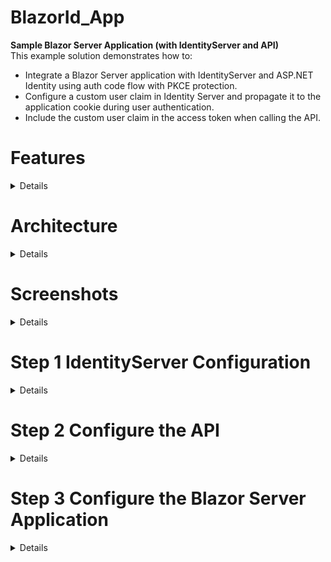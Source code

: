 # BlazorId_App

**Sample Blazor Server Application (with IdentityServer and API)<br/>**
This example solution demonstrates how to:
* Integrate a Blazor Server application with IdentityServer and ASP.NET Identity using auth code flow with PKCE protection.
* Configure a custom user claim in Identity Server and propagate it to the application cookie during user authentication.
* Include the custom user claim in the access token when calling the API.

# Features

<details>

This application provides two protected features that allow the user to view all claims that have been assigned, and to 
differentiate between the Application user claims set and the API user claims set.

### APP Identity 
Navigation Menu Item: displays the claims of the current User identity for the application.<br/> 

### API Identity 
Navigation Menu Item: calls a test API, which is protected by IdentityServer. The API will return the user claims it 
received with the request as JSON. The application then displays those claims to the User. 

### Authorization
The sample solution demonstrates 4 layers of security:
1. **Application Routing:** Block application route paths for unauthorized users 
2. **Application Navigation:** Hide navigation links for unauthorized users
3. **API User** Deny API access to unauthorized users
4. **API Client** Deny API access to unauthorized clients

</details>

# Architecture

<details>

![Architecture](images/BlazorId_App-architecture.png "Architecture")

</details>

# Screenshots

<details>

![blazor-login](images/01-blazor-login.png "Blazor login")
![idsvr-login](images/02-idsvr-login.png "Identity Server login")
![blazor-app-id](images/03-blazor-app-id.png "Blazor APP Id")
![blazor-api-id](images/04-blazor-api-id.png "Blazor API Id")
![blazor-logout](images/05-blazor-logout.png "Blazor logout")
![idsvr-logout](images/06-idsvr-logout.png "Identity Server logout")

</details>

# Step 1 IdentityServer Configuration

<details>

## Create IdentityServer project
Create the IdentityServer project using the IdentityServer and .NET Identity project template **is4aspid**<br/>
```shell
dotnet new is4aspid -n IdentityServerAspNetIdentity
```

## User with custom claim
Users and claims for testing are created in SeedData.cs. <br/>
For the Alice user only, add a custom claim of type appUser_claim with value **identity**<br/>

<details>
<summary><b>SeedData.cs</b></summary>

```c#
result = userMgr.AddClaimsAsync(alice, new Claim[]{
             new Claim(JwtClaimTypes.GivenName, "Alice"),
             new Claim(JwtClaimTypes.FamilyName, "Smith"),
             new Claim(JwtClaimTypes.Email, "AliceSmith@email.com"),
             new Claim(JwtClaimTypes.EmailVerified, "true", ClaimValueTypes.Boolean),
             new Claim(JwtClaimTypes.WebSite, "http://alice.com"),
             new Claim(JwtClaimTypes.Address,
             @"{ 'street_address': 'One Hacker Way', 'locality': 'Heidelberg', \
             'postal_code': 69118, 'country': 'Germany' }",
             IdentityServer4.IdentityServerConstants.ClaimValueTypes.Json),
             
             // Add user_scope claim for Identity to authorize UI and API actions.
             // Alice has this claim, Bob does not.
             new Claim("appUser_claim","identity")

```

</details>

## Identity Resource
A custom Identity Resource is required in IdentityServer to control access to the custom claim type **appUser_claim**  for client applications and apis.<br/><br/>

**Config.cs**<br/>
```c#
new List<IdentityResource>
{
    new IdentityResources.OpenId(),
    new IdentityResources.Profile(),
    new IdentityResources.Email(),
    // Identity Resource for custom user claim type
    new IdentityResource("appUser_claim", new []{"appUser_claim"})
};
```

## Api Resource
A custom API Resource is required in IdentityServer to control access to the API and specify 
which user claims should be included in the access token.<br/><br/>

**Config.cs**<br/>
```c#
new List<ApiResource>
{
    // Identity API, consumes user claim type 'appUser_claim'
    // Claim Types are the associated user claim types required by this resource (api).
    // Identity Server will include those claims in Access tokens for this resource when available.
    new ApiResource(
        "identityApi",              // Name
        "Identity Claims Api",      // Display Name
        new []{"appUser_claim"})   // Claim Types
};
```

## Client
A client must be configured in Identity Server that has access to the API Resource and the Identity Resource.<br/><br/>

**Config.cs**<br/>
```c#
// interactive ASP.NET Core Blazor Server Client
new Client
{
   ClientId = "BlazorID_App",
   ClientName="Blazor Server App - Identity Claims",
   ClientSecrets = { new Secret("secret".Sha256()) },

   // Use Code flow with PKCE (most secure)
   AllowedGrantTypes = GrantTypes.Code,
   RequirePkce = true,
        
   // Do not require the user to give consent
   RequireConsent = false,                   
    
   // where to redirect to after login
   RedirectUris = { "https://localhost:44321/signin-oidc" },

   // where to redirect to after logout
   PostLogoutRedirectUris = { "https://localhost:44321/signout-callback-oidc" },

   // Allowed Scopes - include Api Resources and Identity Resources that may be accessed by this client
   // The identityApi scope provides access to the API, the appUser_claim scope provides access to the 
   // custom Identity Resource
   AllowedScopes = { "openid", "profile", "email", "identityApi","appUser_claim" },

   // AllowOfflineAccess includes the refresh token
   // The application will get a new access token after the old one expires without forcing the user 
   // to sign in again.
   // Token management is done by the middleware, but the client must be allowed access here and the 
   // offline_access scope must be added in the OIDC settings in client Startup.ConfigureServices
   AllowOfflineAccess = true
}
 ```

</details>

# Step 2 Configure the API

<details>

 The demo API was created from the standard ASP.NET Core Web API template.
 ```shell
 dotnet new web -n Api
 ```

## IdentityController
 Add a new Controller to the project named IdentityController with the following code:
 ```c#
//create base controller route
[Route("api/identity")]

// This authorize attribute challenges all clients attempting to access all controller methods.
// Clients must posses the client scope claim "identityApi" (api resource in IdentityServer)
// It is not actually required in this specific case, because there is only one method and it has 
// its own Authorize attribute.
// However, it is a common practice to have this controller level attribute to ensure that 
// Identity Server is protecting the entire controller, including methods that may be added in the
// future.
[Authorize]
public class IdentityController : ControllerBase
{
    [HttpGet]
    // Use authorization to protect the api GET method that is used to protect the application feature
    [Authorize]
    public IActionResult Get()
    {
        // return the claim set of the current API user as Json
        return new JsonResult(from c in User.Claims select new { c.Type, c.Value });
    }
}
 ```

## Startup.ConfigureServices
```c#
    services
        .AddControllers()
        .AddNewtonsoftJson();

    // configure bearer token authentication
    services
        .AddAuthentication("Bearer")
        .AddJwtBearer("Bearer", options =>
        {
            // IdentityServer url
            options.Authority = "https://localhost:44387";
            
            // RequireHttpsMetadata must be true in production
            options.RequireHttpsMetadata = false;

            // Audience is api Resource name
            options.Audience = "identityApi";
        });
 ```

## Startup.Configure
```c#
public void Configure(IApplicationBuilder app)
{
    app.UseRouting();

    // add authentication first, followed by authorization
    // these two should come after app.UseRouting but before app.UseEndpoints
    app.UseAuthentication();
    app.UseAuthorization();
    
    app.UseEndpoints(endpoints =>
    {
        endpoints.MapControllers();
    });
}
```

</details>

 # Step 3 Configure the Blazor Server Application

 <details>

 The demo Blazor Server App was created from the standard ASP.NET Core Blazor Server template.
 ```shell
 dotnet new blazorserver -n BlazorId_App
 ```

## OIDC Settings

<details>

### Startup.ConfigureServices
 **Configure Authentication (OIDC) and Authorization services**
 ```c#
services.AddAuthentication(options =>
{
    // the application's main authentication scheme will be cookies
    options.DefaultScheme = CookieAuthenticationDefaults.AuthenticationScheme;
    
    // the authentication challenge will be handled by the OIDC middleware, and ultimately 
    // IdentityServer  
    options.DefaultChallengeScheme = OpenIdConnectDefaults.AuthenticationScheme;
})
.AddCookie(CookieAuthenticationDefaults.AuthenticationScheme)
.AddOpenIdConnect(OpenIdConnectDefaults.AuthenticationScheme,
options =>
{
    options.Authority = "https://localhost:44387/";
    options.ClientId = "BlazorID_App";
    options.ClientSecret = "secret";
    options.UsePkce = true;
    options.ResponseType = "code";
    options.Scope.Add("openid");
    options.Scope.Add("profile");
    options.Scope.Add("email");
    options.Scope.Add("offline_access");

    //Scope for accessing API
    options.Scope.Add("identityApi"); 

    // Scope for custom user claim
    options.Scope.Add("appUser_claim"); 

    // map custom user claim 
    options.ClaimActions.MapUniqueJsonKey("appUser_claim", "appUser_claim");
   
    //options.CallbackPath = ...
    options.SaveTokens = true;
    options.GetClaimsFromUserInfoEndpoint = true;
});
...
 ```

### Startup.Configure
  **Add services to the request pipeline in correct processing order:**
  1. UseStaticFiles 
  2. UseRouting
  3. UseAuthentication
  4. UseAuthorization
  5. UseEndpoints

```c#
if (env.IsDevelopment())
{
    app.UseDeveloperExceptionPage();
}
else
{
    app.UseExceptionHandler("/Error");
    app.UseHsts();
}

app.UseHttpsRedirection();
app.UseStaticFiles();
app.UseRouting();

// add authentication first, followed by authorization
// these should come after app.UseRouting and before app.UseEndpoints
app.UseAuthentication();
app.UseAuthorization();
app.UseEndpoints(endpoints =>
{
    endpoints.MapBlazorHub();
    endpoints.MapFallbackToPage("/_Host");
});
```

</details>

## Logging in and out

<details>

 A Blazor component cannot correctly redirect to the IdentityServer Login and Login functions on its own.<br/><br/>
 For signing in and out, the HttpResponse must be modified by adding a cookie - but a pure Blazor component starts the response immediately when it  is rendered and it cannot be changed afterward.<br/><br/>
 An intermediary razor page (or MVC view) must be used to interact with the OIDC middleware for logging in and out because the page is able to manipulate the response correctly before sending it.<br/><br/>
 These pages have a cs file only, with no markup code, and each has a single Get method that performs the required actions. <br/><br/>
 The real login and logout pages are centrally located in Identity Server.
 
### LoginIDP.cshtml.cs
The LoginIDP page invokes the ChallengeAsync method on the OIDC scheme, triggering the redirect to IdentityServer for Authentication.

```c#
public async Task OnGetAsync()
{
    if (!HttpContext.User.Identity.IsAuthenticated)
    {
        //Call the challenge on the OIDC scheme and trigger the redirect to IdentityServer
        await HttpContext.ChallengeAsync(OpenIdConnectDefaults.AuthenticationScheme);
    }
    else
    {
        // redirect to the root
        Response.Redirect(Url.Content("~/").ToString());
    }
}
```

### LogoutIDP.Razor
**The LogoutIDP page invokes the SignOutAsync method for both Authentication Schemes (Cookies and OIDC)**

```c#
public async Task OnGetAsync()
{
    // Sign out of Cookies and OIDC schemes
    await HttpContext.SignOutAsync(CookieAuthenticationDefaults.AuthenticationScheme);
    await HttpContext.SignOutAsync(OpenIdConnectDefaults.AuthenticationScheme);
}
```

### BlazorRazor Razor Class Library
**This sample project is using LoginIDP and LogoutIDP razor pages provided by Nuget package
[BlazorRazor](https://www.nuget.org/packages/BlazorRazor/)**<br/>

**BlazorID_App.csproj**<br/>
  ```xml
  <ItemGroup>
    <PackageReference Include="BlazorRazor" Version="1.0.0" />
```

After referencing this nuget package, simply direct logins to "/LoginIDP" and logouts to "/LogoutIDP". <br/>
**\_NavMenu.razor**
```xml
   <NavLink class="nav-link" href="/LoginIDP"> Log in </NavLink>
   <NavLink class="nav-link" href="/LogoutIDP"> Log out </NavLink>
```

</details>

## Using Authentication and Authorization in the UI 
 
 <details>

### Authorize attribute
* Razor components support the use of Authorize attributes to trigger authorization checks on the component.<br/>
* Authorization results are cascaded down through all children of **CascasdingAuthenticationState**.<br/><br/>

**Identity-Api.razor**
* The Authorize attribute in the Identity-Api component performs an Authorization check when a user attempts to access the component.

```razor
@page "/identityapi"
@attribute [Authorize]
```

### CascadingAuthenticationState Component
* Authentication in SignalR apps is established with the initial connection. 
* The CascadingAuthenticationState component receives the authentication information upon intial connection and cascades this information to all descendant components.<br/><br/>  

### AuthorizeRouteView component 
* Configured in App.razor
* Controls access to application routes based on the user's authorization status. <br/>
* Prevents direct navigation to an unauthorized page by entering the URI in the browser. 
* The protected component must contain the @Page directive meaning it is a routable component.
* The protected component must contain an Authorization attribute that is used to the generate authorization status.
* **AuthorizeRouteView** is configured in the **App.Razor** file. <br/><br/>

**App.razor**<br/>
* The AuthorizeRouteView element is wrapped in the **CascadingAuthenticationState** element, and thus can access the authentication and authorization status data.
* When the authorization fails, the code in the **NotAuthorized** element is activated and a denial message is returned to the caller instead of the page.
* When the authorization succeeds, the code in the **NotAuthorized** element is **not** activated and the requeste is returned as usual.<br/>

```xml
<CascadingAuthenticationState>
    <Router AppAssembly="@typeof(Program).Assembly">
        <Found Context="routeData">
            <AuthorizeRouteView RouteData="@routeData" DefaultLayout="@typeof(MainLayout)">
                <NotAuthorized>
                    <h1>Sorry, you're not authorized to view this page.</h1>
                    <p>You may want to try logging in (as someone with the necessary authorization).</p>
                </NotAuthorized>
            </AuthorizeRouteView>
        </Found>
        <NotFound>
            <LayoutView Layout="@typeof(MainLayout)">
                <p>Sorry, there's nothing at this address.</p>
            </LayoutView>
        </NotFound>
    </Router>
</CascadingAuthenticationState>
```

### **AuthorizeView Component**
 * Organizes razor code into two sections, **Authorized** and **NotAuthorized**
 * When authorization succeeds, the code in the **Authorized** section is activated and the markup content generated within that section will be rendered.
 * When the authorization fails, the code in the **NotAuthorized** section is activated and the razor code within that section will be rendered.
 * Used in NavMenu.razor to hide navigation links for unauthorized users. <br/>
 
 **NavMenu.razor** <br/>
 *    The authorized user sees all Links except Login
 *    The unauthorized user only sees the Login link 

```html
 <div class="@NavMenuCssClass" @onclick="ToggleNavMenu">
    <ul class="nav flex-column">
        <AuthorizeView>
            <Authorized>
                <li class="nav-item px-3">
                    <NavLink class="nav-link"
                             href="/" Match="NavLinkMatch.All">
                        <span class="oi oi-home" aria-hidden="true"></span> Home
                    </NavLink>
                </li>
                <li class="nav-item px-3">
                    <NavLink class="nav-link" href="identityapp">
                        <span class="oi oi-list-rich" aria-hidden="true"></span> APP Identity
                    </NavLink>
                </li>
                <li class="nav-item px-3">
                    <NavLink class="nav-link" href="identityapi">
                        <span class="oi oi-list-rich" aria-hidden="true"></span> API Identity
                    </NavLink>
                </li>
                <li class="nav-item px-3">
                    <NavLink class="nav-link"
                             href="/LogoutIDP">
                        <span class="oi oi-list-rich" aria-hidden="true"></span> Log out
                        (@context.User.Claims.FirstOrDefault(c => c.Type == "name")?.Value)
                    </NavLink>
                </li>
            </Authorized>
            <NotAuthorized>
                <NavLink class="nav-link"
                         href="/LoginIDP">
                    <span class="oi oi-list-rich" aria-hidden="true"></span> Log in
                </NavLink>
            </NotAuthorized>
        </AuthorizeView>
    </ul>
</div>
```

</details>

</details>
